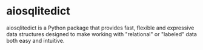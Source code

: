# aiosqlitedict
aiosqlitedict is a Python package that provides fast, flexible and expressive data structures designed to make working with "relational" or "labeled" data both easy and intuitive.
